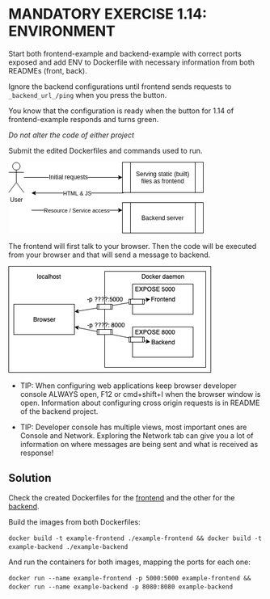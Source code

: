 # MANDATORY EXERCISE 1.14: ENVIRONMENT
Start both frontend-example and backend-example with correct ports exposed and add ENV to Dockerfile with necessary information from both READMEs (front, back).

Ignore the backend configurations until frontend sends requests to `_backend_url_/ping` when you press the button.

You know that the configuration is ready when the button for 1.14 of frontend-example responds and turns green.

*Do not alter the code of either project*

Submit the edited Dockerfiles and commands used to run.

![Backend and Frontend!](images/image1.png)

The frontend will first talk to your browser. Then the code will be executed from your browser and that will send a message to backend.

![More information about connection between frontend and backend](images/image2.png)

- TIP: When configuring web applications keep browser developer console ALWAYS open, F12 or cmd+shift+I when the browser window is open. Information about configuring cross origin requests is in README of the backend project.

- TIP: Developer console has multiple views, most important ones are Console and Network. Exploring the Network tab can give you a lot of information on where messages are being sent and what is received as response!

## Solution

Check the created Dockerfiles for the [frontend](example-frontend/Dockerfile) and the other for the [backend](example-backend/Dockerfile).

Build the images from both Dockerfiles:

`docker build -t example-frontend ./example-frontend && docker build -t example-backend ./example-backend`

And run the containers for both images, mapping the ports for each one:

`docker run --name example-frontend -p 5000:5000 example-frontend && docker run --name example-backend -p 8080:8080 example-backend`